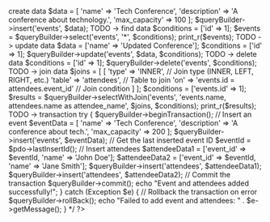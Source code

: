 <?php
/*
TODO-> create data 

$data = [
    'name' => 'Tech Conference',
    'description' => 'A conference about technology.',
    'max_capacity' => 100
];

$queryBuilder->insert('events', $data);

TODO -> find data

$conditions = ['id' => 1];
$events = $queryBuilder->select('events', '*', $conditions);

print_r($events);

TODO -> update data

$data = ['name' => 'Updated Conference'];
$conditions = ['id' => 1];

$queryBuilder->update('events', $data, $conditions);


TODO -> delete data

$conditions = ['id' => 1];

$queryBuilder->delete('events', $conditions);


TODO -> join data

$joins = [
    [
        'type' => 'INNER',        // Join type (INNER, LEFT, RIGHT, etc.)
        'table' => 'attendees',  // Table to join
        'on' => 'events.id = attendees.event_id'  // Join condition
    ]
];

$conditions = ['events.id' => 1];

$results = $queryBuilder->selectWithJoin('events', 'events.name, attendees.name as attendee_name', $joins, $conditions);

print_r($results);


TODO -> transaction

try {
    $queryBuilder->beginTransaction();

    // Insert an event
    $eventData = [
        'name' => 'Tech Conference',
        'description' => 'A conference about tech.',
        'max_capacity' => 200
    ];
    $queryBuilder->insert('events', $eventData);

    // Get the last inserted event ID
    $eventId = $pdo->lastInsertId();

    // Insert attendees
    $attendeeData1 = ['event_id' => $eventId, 'name' => 'John Doe'];
    $attendeeData2 = ['event_id' => $eventId, 'name' => 'Jane Smith'];

    $queryBuilder->insert('attendees', $attendeeData1);
    $queryBuilder->insert('attendees', $attendeeData2);

    // Commit the transaction
    $queryBuilder->commit();
    echo "Event and attendees added successfully!";
} catch (Exception $e) {
    // Rollback the transaction on error
    $queryBuilder->rollBack();
    echo "Failed to add event and attendees: " . $e->getMessage();
}


*/
?>